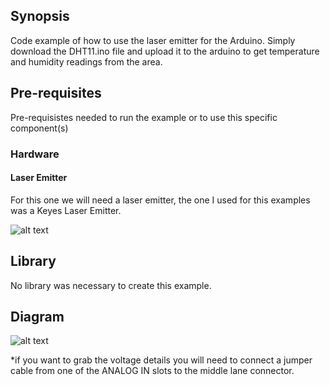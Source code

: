 ## Synopsis

Code example of how to use the laser emitter for the Arduino. Simply download the DHT11.ino file and upload it to the arduino to get temperature and humidity readings from the area.

## Pre-requisites

Pre-requisistes needed to run the example or to use this specific component(s)

### Hardware

#### Laser Emitter

For this one we will need a laser emitter, the one I used for this examples was a Keyes Laser Emitter.

![alt text](https://raw.githubusercontent.com/wiki/sergev/RetroBSD-and-37-Sensor-Kit/binaries/laser-emit.jpg "Keyes Laser Emitter")

## Library

No library was necessary to create this example.

## Diagram

![alt text](https://arduinomodules.info/wp-content/uploads/Arduino_KY-008_Keyes_Laser_transmitter_module_connection_diagram.png "Diagram for installation")

*if you want to grab the voltage details you will need to connect a jumper cable from one of the ANALOG IN slots to the middle lane connector.